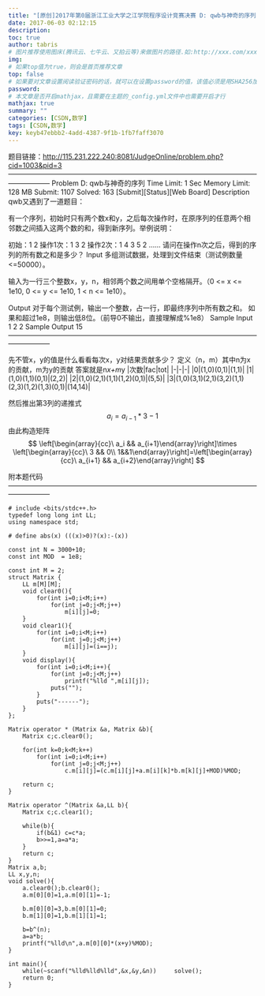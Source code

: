 ```yaml
---
title: "[原创]2017年第0届浙江工业大学之江学院程序设计竞赛决赛 D: qwb与神奇的序列 [矩阵]【数学】"
date: 2017-06-03 02:12:15
description:
toc: true
author: tabris
# 图片推荐使用图床(腾讯云、七牛云、又拍云等)来做图片的路径.如:http://xxx.com/xxx.jpg
img:
# 如果top值为true，则会是首页推荐文章
top: false
# 如果要对文章设置阅读验证密码的话，就可以在设置password的值，该值必须是用SHA256加密后的密码，防止被他人识破
password:
# 本文章是否开启mathjax，且需要在主题的_config.yml文件中也需要开启才行
mathjax: true
summary: ""
categories: [CSDN,数学]
tags: [CSDN,数学]
key: keyb47ebbb2-4add-4387-9f1b-1fb7faff3070
---
```


题目链接：http://115.231.222.240:8081/JudgeOnline/problem.php?cid=1003&pid=3
——————————————————————————————————————————
Problem D: qwb与神奇的序列
Time Limit: 1 Sec  Memory Limit: 128 MB
Submit: 1107  Solved: 163
[Submit][Status][Web Board]
Description
qwb又遇到了一道题目：

有一个序列，初始时只有两个数x和y，之后每次操作时，在原序列的任意两个相邻数之间插入这两个数的和，得到新序列。举例说明：

初始：1 2
操作1次：1 3 2
操作2次：1 4 3 5 2
……
请问在操作n次之后，得到的序列的所有数之和是多少？
Input
多组测试数据，处理到文件结束（测试例数量<=50000）。

输入为一行三个整数x，y，n，相邻两个数之间用单个空格隔开。（0 <= x <= 1e10, 0 <= y <= 1e10, 1 < n <= 1e10）。

Output
对于每个测试例，输出一个整数，占一行，即最终序列中所有数之和。
如果和超过1e8，则输出低8位。（前导0不输出，直接理解成%1e8）
Sample Input
1 2 2
Sample Output
15
——————————————————————————————————————————

先不管x，y的值是什么看看每次x，y对结果贡献多少？
定义（n，m）其中n为x的贡献，m为y的贡献  答案就是n*x+m*y
|次数|fac|tot|
|-|-|-|
|0|(1,0)(0,1)|(1,1)|
|1|(1,0)(1,1)(0,1)|(2,2)|
|2|(1,0)(2,1)(1,1)(1,2)(0,1)|(5,5)|
|3|(1,0)(3,1)(2,1)(3,2)(1,1)(2,3)(1,2)(1,3)(0,1)|(14,14)|

然后推出第3列的递推式
$$
a_i=a_{i-1}*3-1
$$
由此构造矩阵
$$
\left[\begin{array}{cc}\ a_i && a_{i+1}\end{array}\right]\times \left[\begin{array}{cc}\ 3 && 0\\ 1&&1\end{array}\right]=\left[\begin{array}{cc}\ a_{i+1} && a_{i+2}\end{array}\right]
$$

附本题代码
——————————————————————————————————————————
```
# include <bits/stdc++.h>
typedef long long int LL;
using namespace std;

# define abs(x) (((x)>0)?(x):-(x))

const int N = 3000+10;
const int MOD  = 1e8;

const int M = 2;
struct Matrix {
    LL m[M][M];
    void clear0(){
        for(int i=0;i<M;i++)
            for(int j=0;j<M;j++)
                m[i][j]=0;
    }
    void clear1(){
        for(int i=0;i<M;i++)
            for(int j=0;j<M;j++)
                m[i][j]=(i==j);
    }
    void display(){
        for(int i=0;i<M;i++){
            for(int j=0;j<M;j++)
                printf("%lld ",m[i][j]);
            puts("");
        }
        puts("------");
    }
};

Matrix operator * (Matrix &a, Matrix &b){
    Matrix c;c.clear0();

    for(int k=0;k<M;k++)
        for(int i=0;i<M;i++)
            for(int j=0;j<M;j++)
                c.m[i][j]=(c.m[i][j]+a.m[i][k]*b.m[k][j]+MOD)%MOD;

    return c;
}

Matrix operator ^(Matrix &a,LL b){
    Matrix c;c.clear1();

    while(b){
        if(b&1) c=c*a;
        b>>=1,a=a*a;
    }
    return c;
}
Matrix a,b;
LL x,y,n;
void solve(){
    a.clear0();b.clear0();
    a.m[0][0]=1,a.m[0][1]=-1;

    b.m[0][0]=3,b.m[0][1]=0;
    b.m[1][0]=1,b.m[1][1]=1;

    b=b^(n);
    a=a*b;
    printf("%lld\n",a.m[0][0]*(x+y)%MOD);
}

int main(){
    while(~scanf("%lld%lld%lld",&x,&y,&n))     solve();
    return 0;
}
```
